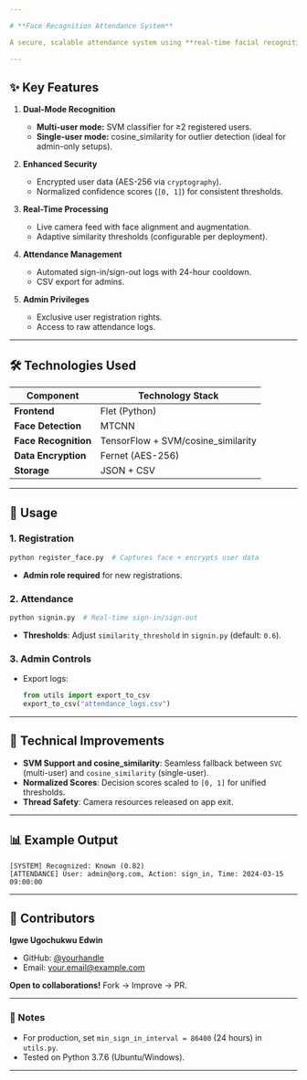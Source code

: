```yaml
---

# **Face Recognition Attendance System**  

A secure, scalable attendance system using **real-time facial recognition**, designed for both single-user and multi-user environments. Built with Flet, MTCNN, and TensorFlow.  

---
```


## **✨ Key Features**  
1. **Dual-Mode Recognition**  
   - **Multi-user mode:** SVM classifier for ≥2 registered users.  
   - **Single-user mode:** cosine_similarity for outlier detection (ideal for admin-only setups).  

2. **Enhanced Security**  
   - Encrypted user data (AES-256 via `cryptography`).  
   - Normalized confidence scores (`[0, 1]`) for consistent thresholds.  

3. **Real-Time Processing**  
   - Live camera feed with face alignment and augmentation.  
   - Adaptive similarity thresholds (configurable per deployment).  

4. **Attendance Management**  
   - Automated sign-in/sign-out logs with 24-hour cooldown.  
   - CSV export for admins.  

5. **Admin Privileges**  
   - Exclusive user registration rights.  
   - Access to raw attendance logs.  

---

## **🛠 Technologies Used**  
| Component           | Technology Stack |  
|---------------------|------------------|  
| **Frontend**        | Flet (Python)    |  
| **Face Detection**  | MTCNN            |  
| **Face Recognition**| TensorFlow + SVM/cosine_similarity |  
| **Data Encryption** | Fernet (AES-256) |  
| **Storage**         | JSON + CSV       |  

---

## **🚀 Usage**  
### **1. Registration**  
```bash
python register_face.py  # Captures face + encrypts user data
```  
- **Admin role required** for new registrations.  

### **2. Attendance**  
```bash
python signin.py  # Real-time sign-in/sign-out  
```  
- **Thresholds**: Adjust `similarity_threshold` in `signin.py` (default: `0.6`).  

### **3. Admin Controls**  
- Export logs:  
  ```python
  from utils import export_to_csv
  export_to_csv("attendance_logs.csv")
  ```  

---

## **🔧 Technical Improvements**  
- **SVM Support and cosine_similarity**: Seamless fallback between `SVC` (multi-user) and `cosine_similarity` (single-user).  
- **Normalized Scores**: Decision scores scaled to `[0, 1]` for unified thresholds.  
- **Thread Safety**: Camera resources released on app exit.  

---

## **📊 Example Output**  
```plaintext
[SYSTEM] Recognized: Known (0.82)
[ATTENDANCE] User: admin@org.com, Action: sign_in, Time: 2024-03-15 09:00:00  
```  

---

## **🤝 Contributors**  
**Igwe Ugochukwu Edwin**  
- GitHub: [@yourhandle](https://github.com/Igwe-Ugo)  
- Email: your.email@example.com  

**Open to collaborations!** Fork → Improve → PR.  

--- 

### **📌 Notes**  
- For production, set `min_sign_in_interval = 86400` (24 hours) in `utils.py`.  
- Tested on Python 3.7.6 (Ubuntu/Windows).  

---
